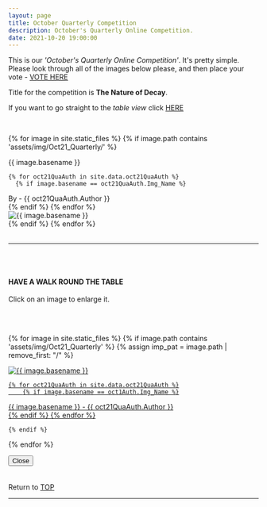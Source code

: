 ```yaml
---
layout: page
title: October Quarterly Competition
description: October's Quarterly Online Competition.
date: 2021-10-20 19:00:00
---
```



This is our _'October's Quarterly Online Competition'_. It's pretty simple. Please look through all of the images below please, and then place your vote - <a target="_blank" href="https://surveyhero.com/c/rssgjyqe">VOTE HERE</a> 


<p>Title for the competition is <strong>The Nature of Decay</strong>. </p> 

If you want to go straight to the *table view* click <a href="#tableView">HERE</a>

<!-- <br>
## !! VOTING IS NOW CLOSED !!
<br> -->

<br>

<!-- This loops through all the images in specified folder -->
{% for image in site.static_files %}
    {% if image.path contains 'assets/img/Oct21_Quarterly/' %}
<div class="Number">{{ image.basename }}</div>

<!-- This runs and checks if there is a matching author in the file -->
    {% for oct21QuaAuth in site.data.oct21QuaAuth %}
      {% if image.basename == oct21QuaAuth.Img_Name %}
<div class="subName">By - {{ oct21QuaAuth.Author }}</div>
      {% endif %}
    {% endfor %}


<div>
    <img class="col three Comp_Img" src="{{ site.baseurl }}{{ image.path }}" alt="{{ image.basename }}">
</div>
    {% endif %}
{% endfor %}



<br>
<br>

<hr id="tableView">

<br>
<br>

<div class="col three caption">
    <h4>HAVE A WALK ROUND THE TABLE </h4>
    <p>Click on an image to enlarge it.</p>    
</div>

<br>
<br>


<!-- MASONARY GRID -->
<div class="full-width">
	<div class="grid">

{% for image in site.static_files %}
    {% if image.path contains 'assets/img/Oct21_Quarterly' %}
        {% assign imp_pat = image.path | remove_first: "/" %}
<div class="grid__item" data-size="1280x1280">  
    <a href="{{ site.baseurl }}{{ image.path }}" class="img-wrap" alt="{{ image.basename }}">
        <img src="{{ site.baseurl }}{{ image.path }}" alt="{{ image.basename }}" />

    {% for oct21QuaAuth in site.data.oct21QuaAuth %}
        {% if image.basename == oct1Auth.Img_Name %}
<div class="description description--grid">{{ image.basename }} - {{ oct21QuaAuth.Author }}</div>
        {% endif %}
    {% endfor %}

</a>
</div>

    {% endif %}
{% endfor %}
	</div>

<!-- /grid -->
<div class="preview">
	<button class="action action--close"><i class="fa fa-times"></i><span class="text-hidden">Close</span></button>
	<div class="description description--preview"></div>
</div>
</div>
<!-- MASONARY GRID END -->

<br>
<br>

<div class="col three caption">
    Return to <a href="#top">TOP</a>
</div>

<hr>





